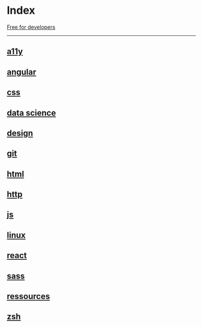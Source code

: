# Index

[Free for developers](https://free-for.dev)

---

## [a11y](a11y.md)

## [angular](angular.md)

## [css](css.md)

## [data science](data-science.md)

## [design](design.md)

## [git](git.md)

## [html](html.md)

## [http](http.md)

## [js](js.md)

## [linux](linux.md)

## [react](react.md)

## [sass](sass.md)

## [ressources](resources.md)

## [zsh](zsh.md)
